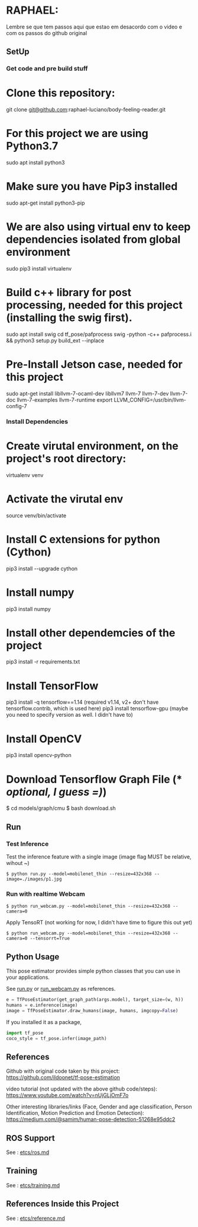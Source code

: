 # RAPHAEL:

Lembre se que tem passos aqui que estao em desacordo com o video e com os passos do github original


## SetUp

### Get code and pre build stuff

# Clone this repository:
git clone git@github.com:raphael-luciano/body-feeling-reader.git

# For this project we are using Python3.7
sudo apt install python3

# Make sure you have Pip3 installed
sudo apt-get install python3-pip

# We are also using virtual env to keep dependencies isolated from global environment
sudo pip3 install virtualenv

# Build c++ library for post processing, needed for this project (installing the swig first). 
sudo apt install swig
cd tf_pose/pafprocess
swig -python -c++ pafprocess.i && python3 setup.py build_ext --inplace

# Pre-Install Jetson case, needed for this project
sudo apt-get install libllvm-7-ocaml-dev libllvm7 llvm-7 llvm-7-dev llvm-7-doc llvm-7-examples llvm-7-runtime
export LLVM_CONFIG=/usr/bin/llvm-config-7 



### Install Dependencies

# Create virutal environment, on the project's root directory:
virtualenv venv

# Activate the virutal env
source venv/bin/activate

# Install C extensions for python (Cython)
pip3 install --upgrade cython

# Install numpy
pip3 install numpy

# Install other dependemcies of the project
pip3 install -r requirements.txt

# Install TensorFlow
pip3 install -q tensorflow==1.14 (required v1.14, v2+ don't have tensorflow.contrib, which is used here)
pip3 install tensorflow-gpu (maybe you need to specify version as well. I didn't have to)


# Install OpenCV
pip3 install opencv-python

# Download Tensorflow Graph File (* *optional, I guess =)*)
$ cd models/graph/cmu
$ bash download.sh



## Run

### Test Inference

Test the inference feature with a single image (image flag MUST be relative, wihout \~)

```
$ python run.py --model=mobilenet_thin --resize=432x368 --image=./images/p1.jpg
```


### Run with realtime Webcam

```
$ python run_webcam.py --model=mobilenet_thin --resize=432x368 --camera=0
```

Apply TensoRT (not working for now, I didn't have time to figure this out yet)

```
$ python run_webcam.py --model=mobilenet_thin --resize=432x368 --camera=0 --tensorrt=True
```


## Python Usage

This pose estimator provides simple python classes that you can use in your applications.

See [run.py](run.py) or [run_webcam.py](run_webcam.py) as references.

```python
e = TfPoseEstimator(get_graph_path(args.model), target_size=(w, h))
humans = e.inference(image)
image = TfPoseEstimator.draw_humans(image, humans, imgcopy=False)
```

If you installed it as a package,

```python
import tf_pose
coco_style = tf_pose.infer(image_path)
```

## References

Github with original code taken by this project:
https://github.com/ildoonet/tf-pose-estimation

video tutorial (not updated with the above github code/steps):
https://www.youtube.com/watch?v=nUjGLjOmF7o

Other interesting libraries/links (Face, Gender and age classification, Person Identification, Motion Prediction and Emotion Detection):
https://medium.com/@samim/human-pose-detection-51268e95ddc2 



## ROS Support

See : [etcs/ros.md](./etcs/ros.md)

## Training

See : [etcs/training.md](./etcs/training.md)

## References Inside this Project

See : [etcs/reference.md](./etcs/reference.md)

